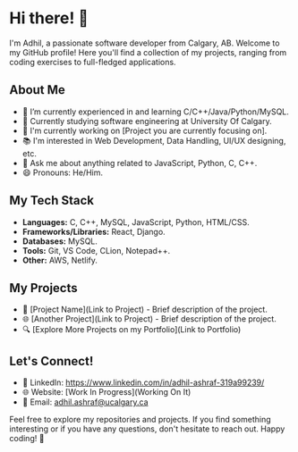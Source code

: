 # Hi there! 👋

I'm Adhil, a passionate software developer from Calgary, AB. Welcome to my GitHub profile! Here you'll find a collection of my projects, ranging from coding exercises to full-fledged applications.

## About Me

- 🌱 I’m currently experienced in and learning C/C++/Java/Python/MySQL.
- 💼 Currently studying software engineering at University Of Calgary.
- 🔭 I'm currently working on [Project you are currently focusing on].
- 📚 I'm interested in Web Development, Data Handling, UI/UX designing, etc.
- 💬 Ask me about anything related to JavaScript, Python, C, C++.
- 😄 Pronouns: He/Him.

## My Tech Stack

- **Languages:**  C, C++, MySQL, JavaScript, Python, HTML/CSS.
- **Frameworks/Libraries:** React, Django.
- **Databases:** MySQL.
- **Tools:** Git, VS Code, CLion, Notepad++.
- **Other:** AWS, Netlify.

## My Projects

- 🚀 [Project Name](Link to Project) - Brief description of the project.
- 🌐 [Another Project](Link to Project) - Brief description of the project.
- 🔍 [Explore More Projects on my Portfolio](Link to Portfolio)

## Let's Connect!

- 💼 LinkedIn: https://www.linkedin.com/in/adhil-ashraf-319a99239/
- 🌐 Website: [Work In Progress](Working On It)
- 💬 Email: adhil.ashraf@ucalgary.ca

Feel free to explore my repositories and projects. If you find something interesting or if you have any questions, don't hesitate to reach out. Happy coding! 🚀
